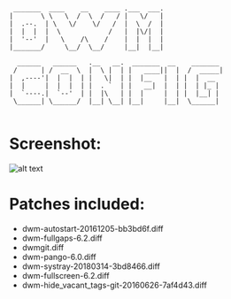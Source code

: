 ```
 _______  ____    __    ____ .___  ___. 
|       \ \   \  /  \  /   / |   \/   | 
|  .--.  | \   \/    \/   /  |  \  /  | 
|  |  |  |  \            /   |  |\/|  | 
|  '--'  |   \    /\    /    |  |  |  | 
|_______/     \__/  \__/     |__|  |__| 
                                        
  ______   ______   .__   __.  _______  __    _______ 
 /      | /  __  \  |  \ |  | |   ____||  |  /  _____|
|  ,----'|  |  |  | |   \|  | |  |__   |  | |  |  __  
|  |     |  |  |  | |  . `  | |   __|  |  | |  | |_ | 
|  `----.|  `--'  | |  |\   | |  |     |  | |  |__| | 
 \______| \______/  |__| \__| |__|     |__|  \______| 
                                                      
```

# Screenshot:
![alt text](https://github.com/y0rune/dwm/raw/master/screen.png) 

# Patches included:

* dwm-autostart-20161205-bb3bd6f.diff
* dwm-fullgaps-6.2.diff
* dwmgit.diff
* dwm-pango-6.0.diff
* dwm-systray-20180314-3bd8466.diff
* dwm-fullscreen-6.2.diff
* dwm-hide_vacant_tags-git-20160626-7af4d43.diff

<!-- # Wallpaper 
![alt text](https://github.com/y0rune/dwm/raw/master/Wallpaper.jpg) -->
